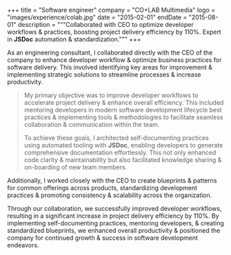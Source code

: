 +++
title = "Software engineer"
company = "CO+LAB Multimedia"
logo = "images/experience/colab.jpg"
date = "2015-02-01"
endDate = "2015-08-01"
description = """Collaborated with CEO to optimize developer workflows & practices, boosting project delivery efficiency by 110%. Expert in **JSDoc** automation & standardization."""
+++

As an engineering consultant, I collaborated directly with the CEO of the
company to enhance developer workflow & optimize business practices for software
delivery. This involved identifying key areas for improvement & implementing
strategic solutions to streamline processes & increase productivity.

> My primary objective was to improve developer workflows to accelerate project
> delivery & enhance overall efficiency. This included mentoring developers in
> modern software development lifecycle best practices & implementing tools &
> methodologies to facilitate seamless collaboration & communication within the
> team.
>
> To achieve these goals, I architected self-documenting practices using
> automated tooling with **JSDoc**, enabling developers to generate comprehensive
> documentation effortlessly. This not only enhanced code clarity &
> maintainability but also facilitated knowledge sharing & on-boarding of new
> team members.

Additionally, I worked closely with the CEO to create blueprints & patterns for
common offerings across products, standardizing development practices &
promoting consistency & scalability across the organization.

Through our collaboration, we successfully improved developer workflows,
resulting in a significant increase in project delivery efficiency by 110%. By
implementing self-documenting practices, mentoring developers, & creating
standardized blueprints, we enhanced overall productivity & positioned the
company for continued growth & success in software development endeavors.
